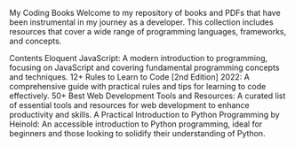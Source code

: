 My Coding Books
Welcome to my repository of books and PDFs that have been instrumental in my journey as a developer. This collection includes resources that cover a wide range of programming languages, frameworks, and concepts.

Contents
Eloquent JavaScript: A modern introduction to programming, focusing on JavaScript and covering fundamental programming concepts and techniques.
12+ Rules to Learn to Code [2nd Edition] 2022: A comprehensive guide with practical rules and tips for learning to code effectively.
50+ Best Web Development Tools and Resources: A curated list of essential tools and resources for web development to enhance productivity and skills.
A Practical Introduction to Python Programming by Heinold: An accessible introduction to Python programming, ideal for beginners and those looking to solidify their understanding of Python.
